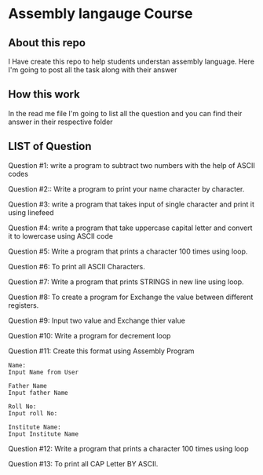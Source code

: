 # Assembly langauge Course

## About this repo

I Have create this repo to help students understan assembly language. Here I'm going to post all the task along with their answer

## How this work

In the read me file I'm going to list all the question and you can find their answer in their respective folder


## LIST of Question

Question #1: write a program to subtract two numbers with the help of ASCII codes

Question #2:: Write a program to print your name character by character.

Question #3: write a program that takes input of single character and print it
using linefeed

Question #4: write a program that take  uppercase capital letter and convert it to lowercase
using ASCII code

Question #5: Write a program that prints a character 100 times using loop.

Question #6: To print all ASCII Characters.

Question #7: Write a program that prints STRINGS in new line using loop.

Question #8: To create a program for Exchange the value between different registers.

Question #9: Input two value and  Exchange thier value

Question #10: Write a program for decrement loop 

Question #11: Create this format using Assembly Program
    
    
    Name:
    Input Name from User

    Father Name
    Input father Name

    Roll No:
    Input roll No:

    Institute Name:
    Input Institute Name

Question #12: Write a program that prints a character 100 times using loop

Question #13: To print all  CAP Letter  BY ASCII.